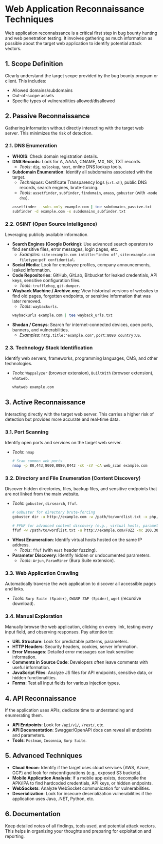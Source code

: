 # Web Application Reconnaissance Techniques

Web application reconnaissance is a critical first step in bug bounty hunting and web penetration testing. It involves gathering as much information as possible about the target web application to identify potential attack vectors.

## 1. Scope Definition

Clearly understand the target scope provided by the bug bounty program or client. This includes:
-   Allowed domains/subdomains
-   Out-of-scope assets
-   Specific types of vulnerabilities allowed/disallowed

## 2. Passive Reconnaissance

Gathering information without directly interacting with the target web server. This minimizes the risk of detection.

### 2.1. DNS Enumeration

-   **WHOIS**: Check domain registration details.
-   **DNS Records**: Look for A, AAAA, CNAME, MX, NS, TXT records.
    -   *Tools*: `dig`, `nslookup`, `host`, online DNS lookup tools.
-   **Subdomain Enumeration**: Identify all subdomains associated with the target.
    -   *Techniques*: Certificate Transparency logs (`crt.sh`), public DNS records, search engines, brute-forcing.
    -   *Tools*: `assetfinder`, `subfinder`, `findomain`, `amass`, `gobuster` (with `-mode dns`).
    ```bash
    assetfinder --subs-only example.com | tee subdomains_passive.txt
    subfinder -d example.com -o subdomains_subfinder.txt
    ```

### 2.2. OSINT (Open Source Intelligence)

Leveraging publicly available information.

-   **Search Engines (Google Dorking)**: Use advanced search operators to find sensitive files, error messages, login pages, etc.
    -   *Examples*: `site:example.com intitle:"index of"`, `site:example.com filetype:pdf confidential`.
-   **Social Media**: Look for employee profiles, company announcements, leaked information.
-   **Code Repositories**: GitHub, GitLab, Bitbucket for leaked credentials, API keys, sensitive configuration files.
    -   *Tools*: `trufflehog`, `git-dumper`.
-   **Wayback Machine / Archive.org**: View historical versions of websites to find old pages, forgotten endpoints, or sensitive information that was later removed.
    -   *Tools*: `waybackurls`.
    ```bash
    waybackurls example.com | tee wayback_urls.txt
    ```
-   **Shodan / Censys**: Search for internet-connected devices, open ports, banners, and vulnerabilities.
    -   *Examples*: `http.title:"example.com"`, `port:8080 country:US`.

### 2.3. Technology Stack Identification

Identify web servers, frameworks, programming languages, CMS, and other technologies.

-   *Tools*: `Wappalyzer` (browser extension), `BuiltWith` (browser extension), `whatweb`.
    ```bash
    whatweb example.com
    ```

## 3. Active Reconnaissance

Interacting directly with the target web server. This carries a higher risk of detection but provides more accurate and real-time data.

### 3.1. Port Scanning

Identify open ports and services on the target web server.

-   *Tools*: `nmap`
    ```bash
    # Scan common web ports
    nmap -p 80,443,8000,8080,8443 -sC -sV -oA web_scan example.com
    ```

### 3.2. Directory and File Enumeration (Content Discovery)

Discover hidden directories, files, backup files, and sensitive endpoints that are not linked from the main website.

-   *Tools*: `gobuster`, `dirsearch`, `ffuf`.
    ```bash
    # Gobuster for directory brute-forcing
    gobuster dir -u http://example.com -w /path/to/wordlist.txt -x php,html,js,bak,old,zip,txt,json --no-error

    # FFUF for advanced content discovery (e.g., virtual hosts, parameter fuzzing)
    ffuf -w /path/to/wordlist.txt -u http://example.com/FUZZ -mc 200,301,302,403 -ac
    ```
-   **VHost Enumeration**: Identify virtual hosts hosted on the same IP address.
    -   *Tools*: `ffuf` (with `Host` header fuzzing).
-   **Parameter Discovery**: Identify hidden or undocumented parameters.
    -   *Tools*: `Arjun`, `ParamMiner` (Burp Suite extension).

### 3.3. Web Application Crawling

Automatically traverse the web application to discover all accessible pages and links.

-   *Tools*: `Burp Suite (Spider)`, `OWASP ZAP (Spider)`, `wget` (recursive download).

### 3.4. Manual Exploration

Manually browse the web application, clicking on every link, testing every input field, and observing responses. Pay attention to:

-   **URL Structure**: Look for predictable patterns, parameters.
-   **HTTP Headers**: Security headers, cookies, server information.
-   **Error Messages**: Detailed error messages can leak sensitive information.
-   **Comments in Source Code**: Developers often leave comments with useful information.
-   **JavaScript Files**: Analyze JS files for API endpoints, sensitive data, or hidden functionalities.
-   **Forms**: Test all input fields for various injection types.

## 4. API Reconnaissance

If the application uses APIs, dedicate time to understanding and enumerating them.

-   **API Endpoints**: Look for `/api/v1/`, `/rest/`, etc.
-   **API Documentation**: Swagger/OpenAPI docs can reveal all endpoints and parameters.
-   **Tools**: `Postman`, `Insomnia`, `Burp Suite`.

## 5. Advanced Techniques

-   **Cloud Recon**: Identify if the target uses cloud services (AWS, Azure, GCP) and look for misconfigurations (e.g., exposed S3 buckets).
-   **Mobile Application Analysis**: If a mobile app exists, decompile the APK/IPA to find hardcoded credentials, API keys, or hidden endpoints.
-   **WebSockets**: Analyze WebSocket communication for vulnerabilities.
-   **Deserialization**: Look for insecure deserialization vulnerabilities if the application uses Java, .NET, Python, etc.

## 6. Documentation

Keep detailed notes of all findings, tools used, and potential attack vectors. This helps in organizing your thoughts and preparing for exploitation and reporting.
